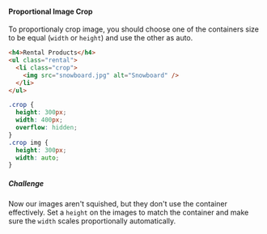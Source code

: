 #### Proportional Image Crop
To proportionaly crop image, you should choose one of the containers size to be equal (`width` or `height`) and use the other as auto.

```html
<h4>Rental Products</h4> 
<ul class="rental">
  <li class="crop">
    <img src="snowboard.jpg" alt="Snowboard" />
  </li>
</ul>
```
```css 
.crop {
  height: 300px;
  width: 400px; 
  overflow: hidden;
}
.crop img {
  height: 300px;
  width: auto;
}
```

##### Challenge
Now our images aren't squished, but they don't use the container effectively. Set a `height` on the images to match the container and make sure the `width` scales proportionally automatically.
